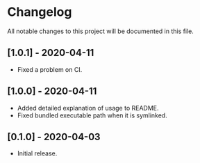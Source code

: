 # Changelog

All notable changes to this project will be documented in this file.

## [1.0.1] - 2020-04-11

- Fixed a problem on CI.

## [1.0.0] - 2020-04-11

- Added detailed explanation of usage to README.
- Fixed bundled executable path when it is symlinked.

## [0.1.0] - 2020-04-03

- Initial release.
